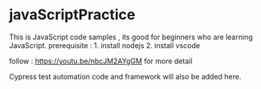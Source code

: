 # javaScriptPractice

This is JavaScript code samples , its good for beginners who are learning JavaScript.
prerequisite : 1. install nodejs
               2. install vscode
               
follow : https://youtu.be/nbcJM2AYgGM   for more detail

Cypress test automation code and framework will also be added here.
